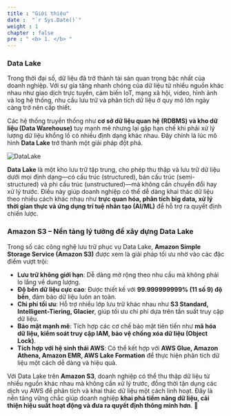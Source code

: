 ```yaml
---
title : "Giới thiệu"
date :  "`r Sys.Date()`" 
weight : 1 
chapter : false
pre : " <b> 1. </b> "
---
```

### **Data Lake**  
Trong thời đại số, dữ liệu đã trở thành tài sản quan trọng bậc nhất của doanh nghiệp. Với sự gia tăng nhanh chóng của dữ liệu từ nhiều nguồn khác nhau như giao dịch trực tuyến, cảm biến IoT, mạng xã hội, video, hình ảnh và log hệ thống, nhu cầu lưu trữ và phân tích dữ liệu ở quy mô lớn ngày càng trở nên cấp thiết.  

Các hệ thống truyền thống như **cơ sở dữ liệu quan hệ (RDBMS) và kho dữ liệu (Data Warehouse)** tuy mạnh mẽ nhưng lại gặp hạn chế khi phải xử lý lượng dữ liệu khổng lồ có nhiều định dạng khác nhau. Đây chính là lúc mô hình **Data Lake** trở thành một giải pháp đột phá.  

![DataLake](../../images/1.introduction/001-arc.png)

**Data Lake** là một kho lưu trữ tập trung, cho phép thu thập và lưu trữ dữ liệu dưới mọi định dạng—có cấu trúc (structured), bán cấu trúc (semi-structured) và phi cấu trúc (unstructured)—mà không cần chuyển đổi hay xử lý trước. Điều này giúp doanh nghiệp có thể dễ dàng khai thác dữ liệu theo nhiều cách khác nhau như **trực quan hóa, phân tích big data, xử lý thời gian thực và ứng dụng trí tuệ nhân tạo (AI/ML)** để hỗ trợ ra quyết định chiến lược.  

### **Amazon S3 – Nền tảng lý tưởng để xây dựng Data Lake**  

Trong số các công nghệ lưu trữ phục vụ Data Lake, **Amazon Simple Storage Service (Amazon S3)** được xem là giải pháp tối ưu nhờ vào các đặc điểm vượt trội:  

- **Lưu trữ không giới hạn**: Dễ dàng mở rộng theo nhu cầu mà không phải lo lắng về dung lượng.  
- **Độ bền dữ liệu cực cao**: Được thiết kế với **99.999999999% (11 số 9) độ bền**, đảm bảo dữ liệu luôn an toàn.  
- **Chi phí tối ưu**: Hỗ trợ nhiều lớp lưu trữ khác nhau như **S3 Standard, Intelligent-Tiering, Glacier**, giúp tối ưu chi phí dựa trên tần suất truy cập dữ liệu.  
- **Bảo mật mạnh mẽ**: Tích hợp các cơ chế bảo mật tiên tiến như **mã hóa dữ liệu, kiểm soát truy cập IAM, bảo vệ chống xóa dữ liệu (Object Lock)**.  
- **Tích hợp với hệ sinh thái AWS**: Có thể kết hợp với **AWS Glue, Amazon Athena, Amazon EMR, AWS Lake Formation** để thực hiện phân tích dữ liệu một cách dễ dàng và hiệu quả.  

Với Data Lake trên **Amazon S3**, doanh nghiệp có thể thu thập dữ liệu từ nhiều nguồn khác nhau mà không cần xử lý trước, đồng thời tận dụng các dịch vụ AWS để phân tích và khai thác dữ liệu một cách linh hoạt. Đây là nền tảng vững chắc giúp doanh nghiệp **khai phá tiềm năng dữ liệu, cải thiện hiệu suất hoạt động và đưa ra quyết định thông minh hơn**. 🚀